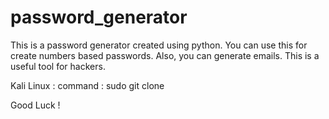 # password_generator
This is a password generator created using python. You can use this for create numbers based passwords. Also, you can generate emails. This is a useful tool for hackers. 

Kali Linux : 
command : sudo git clone 


Good Luck !
